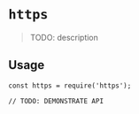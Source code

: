 # `https`

> TODO: description

## Usage

```
const https = require('https');

// TODO: DEMONSTRATE API
```
